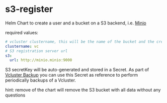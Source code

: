 # s3-register

Helm Chart to create a user and a bucket on a S3 backend, i.e. [Minio](https://github.com/eumel8/minio/tree/fix/securitycontext)

required  values:

```yaml
# vcluster clustername, this will be the name of the bucket and the created user
clustername: vc
# S3 registration server url
s3:
  url: http://minio.minio:9000
```

S3 secretKey will be auto-generated and stored in a Secret. As part of [Vcluster Backup](https://github.com/eumel8/vcluster-backup) you can use this Secret as reference to perform periodically backups of a Vcluster.

hint: remove of the chart will remove the S3 bucket with all data without any questions

